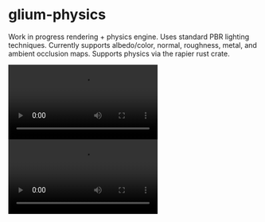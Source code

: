 # glium-physics
Work in progress rendering + physics engine. Uses standard PBR lighting techniques. Currently supports albedo/color, normal, roughness, metal, and ambient occlusion maps. Supports physics via the rapier rust crate.

![glium-physics showcase](https://user-images.githubusercontent.com/25313161/112500532-d9799c00-8d5e-11eb-97fb-ff8678b8044a.mov)
![glium-physics showcase](https://user-images.githubusercontent.com/25313161/112499662-142f0480-8d5e-11eb-8cf2-bab2c18701f0.mov)
